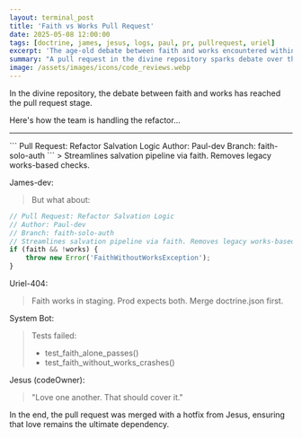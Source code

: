 ```yaml
---
layout: terminal_post
title: 'Faith vs Works Pull Request'
date: 2025-05-08 12:00:00
tags: [doctrine, james, jesus, logs, paul, pr, pullrequest, uriel]
excerpt: 'The age-old debate between faith and works encountered within a pull request in the divine repository.'
summary: "A pull request in the divine repository sparks debate over the roles of faith and works in the salvation pipeline."
image: /assets/images/icons/code_reviews.webp
---
```


In the divine repository, the debate between faith and works has reached the pull request stage.

Here's how the team is handling the refactor...

<hr />
```
Pull Request: Refactor Salvation Logic
Author: Paul-dev
Branch: faith-solo-auth
```
> Streamlines salvation pipeline via faith. Removes legacy works-based checks.

James-dev:

> But what about:

```ts
// Pull Request: Refactor Salvation Logic
// Author: Paul-dev
// Branch: faith-solo-auth
// Streamlines salvation pipeline via faith. Removes legacy works-based checks.
if (faith && !works) {
    throw new Error('FaithWithoutWorksException');
}
```

Uriel-404:

> Faith works in staging. Prod expects both. Merge doctrine.json first.

System Bot:

> Tests failed:
>
> -   test_faith_alone_passes()
> -   test_faith_without_works_crashes()

Jesus (codeOwner):

> "Love one another. That should cover it."

In the end, the pull request was merged with a hotfix from Jesus, ensuring that love remains the ultimate dependency.
